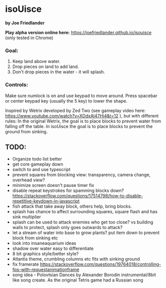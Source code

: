# isoUisce
**by Joe Friedlander**

**Play alpha version online here:** https://joefriedlander.github.io/isouisce
(only tested in Chrome)

### Goal:
1. Keep land above water.
2. Drop pieces on land to add land.
3. Don't drop pieces in the water - it will splash.

### Controls:
Make sure numlock is on and use keypad to move around. Press spacebar or center keypad key (usually the 5 key) to lower the shape.

Inspired by Wetrix developed by Zed Two (see gameplay video here: https://www.youtube.com/watch?v=XDdxAl47Hi4&t=12 ), but with different rules: In the original Wetrix, the goal is to place blocks to prevent water from falling off the table. In isoUisce the goal is to place blocks to prevent the ground from sinking.

## TODO:
- Organize todo list better
- get core gameplay down
- switch to and use typescript 
- prevent squares from blocking view: transparency, camera change, overhead view?
- minimize screen doesn't pause timer fix
- disable repeat keystrokes for spamming blocks down? https://stackoverflow.com/questions/17514798/how-to-disable-repetitive-keydown-in-javascript
- fish attack that take away block, others help, bring blocks. 
- splash has chance to affect surrounding squares, square flash and has sink multiplier
- splash can be used to attack enemies who get too close? vs building walls to protect, splash only goes outwards to attack?
- let a stream of water into base to grow plants? put item down to prevent block from sinking etc
- look into insaneaquarium ideas
- shadow over water easy to differentiate
- 8 bit graphics style/better style?
- Atlantis theme, crumbling columns etc fits with sinking ground
- fix framerate https://stackoverflow.com/questions/19764018/controlling-fps-with-requestanimationframe
- song idea - Polovtsian Dances by Alexander Borodin instrumental/8bit like song create. As the original Tetris game had a Russian song